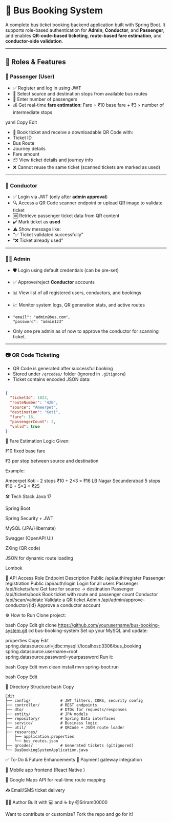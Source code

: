 


# 🚌 Bus Booking System

A complete bus ticket booking backend application built with Spring Boot. It supports role-based authentication for **Admin**, **Conductor**, and **Passenger**, and enables **QR-code-based ticketing**, **route-based fare estimation**, and **conductor-side validation**.

---

## 🔑 Roles & Features

### 👤 Passenger (User)

- ✅ Register and log in using JWT
- 📍 Select source and destination stops from available bus routes
- 🔢 Enter number of passengers
- 💰 Get real-time **fare estimation**:
Fare = ₹10 base fare + ₹3 × number of intermediate stops

yaml
Copy
Edit
- 🎫 Book ticket and receive a downloadable QR Code with:
- Ticket ID
- Bus Route
- Journey details
- Fare amount
- 📦 View ticket details and journey info
- ❌ Cannot reuse the same ticket (scanned tickets are marked as used)

---

### 🧍 Conductor

- ✅ Login via JWT (only after **admin approval**)
- 🔍 Access a QR Code scanner endpoint or upload QR image to validate ticket
- 🆔 Retrieve passenger ticket data from QR content
- ✔️ Mark ticket as **used**
- ⚠️ Show message like:
- “✅ Ticket validated successfully”
- “❌ Ticket already used”

---

### 👨‍💼 Admin

- 🛡️ Login using default credentials (can be pre-set)
- ✅ Approve/reject **Conductor** accounts
- 📊 View list of all registered users, conductors, and bookings
- 📈 Monitor system logs, QR generation stats, and active routes

- ``` {
  "email": "admin@bus.com",
  "password": "admin123"
- Only one pre admin as of now to approve the conductor for scanning ticket.

---

### 📷 QR Code Ticketing

- QR Code is generated after successful booking
- Stored under `/qrcodes/` folder (ignored in `.gitignore`)
- Ticket contains encoded JSON data:
```json

{
  "ticketId": 1023,
  "routeNumber": "42B",
  "source": "Ameerpet",
  "destination": "Koti",
  "fare": 16,
  "passengerCount": 2,
  "valid": true
}
```



🔁 Fare Estimation Logic
Given:

₹10 fixed base fare

₹3 per stop between source and destination

Example:

Ameerpet	Koti -	2 stops
₹10 + 2×3 = ₹16
LB Nagar	Secunderabad	5 stops
₹10 + 5×3 = ₹25

🛠️ Tech Stack
Java 17

Spring Boot

Spring Security + JWT

MySQL (JPA/Hibernate)

Swagger (OpenAPI UI)

ZXing (QR code)

JSON for dynamic route loading

Lombok

🔗 API Access
Role	Endpoint	Description
Public	/api/auth/register	Passenger registration
Public	/api/auth/login	Login for all users
Passenger	/api/tickets/fare	Get fare for source → destination
Passenger	/api/tickets/book	Book ticket with route and passenger count
Conductor	/api/scan/validate	Validate a QR ticket
Admin	/api/admin/approve-conductor/{id}	Approve a conductor account

⚙️ How to Run
Clone project:

bash
Copy
Edit
git clone https://github.com/yourusername/bus-booking-system.git
cd bus-booking-system
Set up your MySQL and update:

properties
Copy
Edit
spring.datasource.url=jdbc:mysql://localhost:3306/bus_booking
spring.datasource.username=root
spring.datasource.password=yourpassword
Run it:

bash
Copy
Edit
mvn clean install
mvn spring-boot:run

bash
Copy
Edit

📂 Directory Structure
bash
Copy
```
Edit
├── config/             # JWT filters, CORS, security config
├── controller/         # REST endpoints
├── dto/                # DTOs for requests/responses
├── entity/             # JPA models
├── repository/         # Spring Data interfaces
├── service/            # Business logic
├── util/               # QRCode + JSON route loader
├── resources/
│   ├── application.properties
│   └── bus_routes.json
├── qrcodes/            # Generated tickets (gitignored)
└── BusBookingSystemApplication.java
```

✅ To-Do & Future Enhancements
🔄 Payment gateway integration

📱 Mobile app frontend (React Native )

📍 Google Maps API for real-time route mapping

📥 Email/SMS ticket delivery

👨‍💻 Author
Built with 💻 and ☕ by @Sriram00000

Want to contribute or customize? Fork the repo and go for it!
